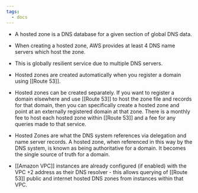 ```yaml
---
tags:
  - docs
---
```



- A hosted zone is a DNS database for a given section of global DNS data. 

- When creating a hosted zone, AWS provides at least 4 DNS name servers which host the zone.

- This is globally resilient service due to multiple DNS servers.

- Hosted zones are created automatically when you register a domain using [[Route 53]].

- Hosted zones can be created separately. If you want to register a domain elsewhere and use [[Route 53]] to host the zone file and records for that domain, then you can specifically create a hosted zone and point at an externally registered domain at that zone. There is a monthly fee to host each hosted zone within [[Route 53]] and a fee for any queries made to that service.

- Hosted Zones are what the DNS system references via delegation and name server records. A hosted zone, when referenced in this way by the DNS system, is known as being authoritative for a domain. It becomes the single source of truth for a domain.

- [[Amazon VPC]] instances are already configured (if enabled) with the VPC +2 address as their DNS resolver - this allows querying of [[Route 53]] public and internet hosted DNS zones from instances within that VPC.